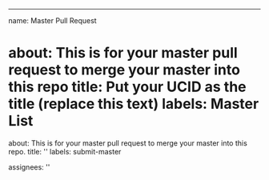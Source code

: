 ---
name: Master Pull Request

about: This is for your master pull request to merge your master into this repo
title: Put your UCID as the title (replace this text)
labels: Master List
=======
about: This is for your master pull request to merge your master into this repo.
title: ''
labels: submit-master

assignees: ''